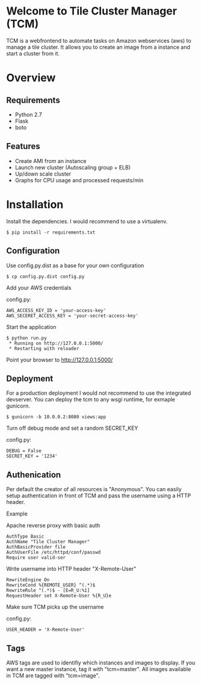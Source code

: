 Welcome to Tile Cluster Manager (TCM)
==========================
TCM is a webfrontend to automate tasks on Amazon webservices (aws) to manage a tile cluster. It allows you to create an image from a instance and start a cluster from it.

Overview
========

Requirements
------------

- Python 2.7
- Flask
- boto

Features
---------------

- Create AMI from an instance
- Launch new cluster (Autoscaling group + ELB)
- Up/down scale cluster
- Graphs for CPU usage and processed requests/min

Installation
============
Install the dependencies. I would recommend to use a virtualenv.
```
$ pip install -r requirements.txt
```

Configuration
-------------
Use config.py.dist as a base for your own configuration
```
$ cp config.py.dist config.py
```
Add your AWS credentials

config.py:

    AWS_ACCESS_KEY_ID = 'your-access-key'
    AWS_SECERET_ACCESS_KEY = 'your-secret-access-key'

Start the application
```
$ python run.py 
 * Running on http://127.0.0.1:5000/
 * Restarting with reloader

```
Point your browser to http://127.0.0.1:5000/

Deployment
-------------
For a production deployment I would not recommend to use the integrated devserver. You can deploy the tcm to any wsgi runtime, for exmaple gunicorn.

```
$ gunicorn -b 10.0.0.2:8080 views:app
```

Turn off debug mode and set a random SECRET_KEY

config.py:

    DEBUG = False
    SECRET_KEY = '1234'


Authenication
-------------
Per default the creator of all resources is "Anonymous". You can easily setup authentication in front of TCM and pass the username using a HTTP header.

Example

Apache reverse proxy with basic auth
```
AuthType Basic
AuthName "Tile Cluster Manager"
AuthBasicProvider file
AuthUserFile /etc/httpd/conf/passwd
Require user valid-ser
```

Write username into HTTP header "X-Remote-User"
```
RewriteEngine On
RewriteCond %{REMOTE_USER} ^(.*)$
RewriteRule ^(.*)$ - [E=R_U:%1]
RequestHeader set X-Remote-User %{R_U}e
```
Make sure TCM picks up the username

config.py:

    USER_HEADER = 'X-Remote-User'


Tags
-----------------
AWS tags are used to identifiy which instances and images to display. If you want a new master instance, tag it with "tcm=master". All images available in TCM are tagged with "tcm=image".



